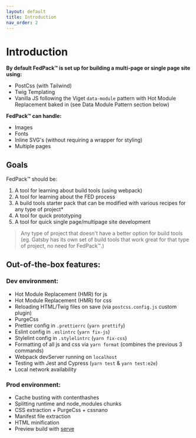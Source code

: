 ```yaml
---
layout: default
title: Introduction
nav_order: 2
---
```


# Introduction

**By default FedPack™ is set up for building a multi-page or single page site using:**

- PostCss (with Tailwind)
- Twig Templating
- Vanilla JS following the Viget `data-module` pattern with Hot Module Replacement baked in (see Data Module Pattern section below)

**FedPack™ can handle:**

- Images
- Fonts
- Inline SVG's (without requiring a wrapper for styling)
- Multiple pages

## Goals

FedPack™ should be:

1. A tool for learning about build tools (using webpack)
2. A tool for learning about the FED process
3. A build tools starter pack that can be modified with various recipes for any type of project\*
4. A tool for quick prototyping
5. A tool for quick single page/multipage site development

> Any type of project that doesn't have a better option for build tools (eg. Gatsby has its own set of build tools that work great for that type of project, no need for FedPack™.)

## Out-of-the-box features:

### Dev environment:

- Hot Module Replacement (HMR) for js
- Hot Module Replacement (HMR) for css
- Reloading HTML/Twig files on save (via `postcss.config.js` custom plugin)
- PurgeCss
- Prettier config in `.prettierrc` (`yarn prettify`)
- Eslint config in `.eslintrc` (`yarn fix-js`)
- Stylelint config in `.stylelintrc` (`yarn fix-css`)
- Formatting of all js and css via `yarn format` (combines the previous 3 commands)
- Webpack devServer running on `localhost`
- Testing with Jest and Cypress (`yarn test` & `yarn test:e2e`)
- Local network availability

### Prod environment:

- Cache busting with contenthashes
- Splitting runtime and node_modules chunks
- CSS extraction + PurgeCss + cssnano
- Manifest file extraction
- HTML minification
- Preview build with [serve](https://github.com/zeit/serve)
